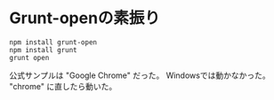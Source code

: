 # Grunt-openの素振り

```
npm install grunt-open
npm install grunt
grunt open
```

公式サンプルは "Google Chrome" だった。
Windowsでは動かなかった。 "chrome" に直したら動いた。